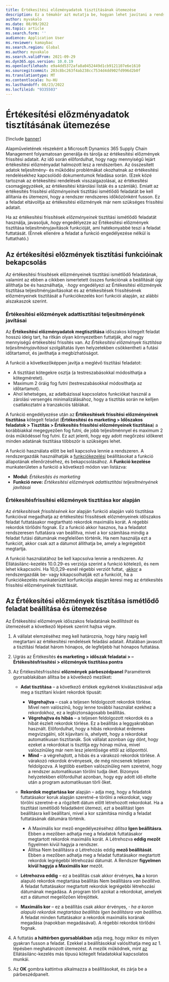 ```yaml
---
title: Értékesítési előzményadatok tisztításának ütemezése
description: Ez a témakör azt mutatja be, hogyan lehet javítani a rendszer teljesítményét az értékesítési frissítések előzményeinek rendszeres időközönként futtatott ismétlődő feladatának ütemezésével.
author: myvakalo
ms.date: 08/09/2022
ms.topic: article
ms.search.form: ''
audience: Application User
ms.reviewer: kamaybac
ms.search.region: Global
ms.author: myvakalo
ms.search.validFrom: 2021-09-29
ms.dyn365.ops.version: 10.0.19
ms.openlocfilehash: e9a4dd5372afa8a0452449d1cb9121107e6e1610
ms.sourcegitcommit: 203c8bc263f4ab238cc7534d4dd902fd996d2b0f
ms.translationtype: MT
ms.contentlocale: hu-HU
ms.lasthandoff: 08/23/2022
ms.locfileid: "9335503"
---
```

# <a name="schedule-sales-history-data-cleanup"></a>Értékesítési előzményadatok tisztításának ütemezése

[!include [banner](../includes/banner.md)]

Alapműveletének részeként a Microsoft Dynamics 365 Supply Chain Management folyamatosan generálja és tárolja az értékesítési előzmények frissítési adatait. Az idő során előfordulhat, hogy nagy mennyiségű lejárt értékesítési előzményadat halmozott lesz a rendszerben. Az összesített adatok teljesítmény- és működési problémákat okozhatnak az értékesítési rendelésekhez kapcsolódó dokumentumok feladása során. (Ezek közé tartoznak az értékesítési rendelések visszaigazolásai, az értékesítési csomagjegyzékek, az értékesítési kitárolási listák és a számlák). Emiatt az értékesítés frissítési *előzményeinek* tisztítási ismétlődő feladatát be kell állítania és ütemezni, hogy a rendszer rendszeres időközönként fusson. Ez a feladat eltávolítja az értékesítési előzmények már nem szükséges frissítési adatait.

Ha az értékesítési frissítések *előzményeinek* tisztítási ismétlődő feladatát használja, javasoljuk, *hogy* engedélyezze az Értékesítési előzmények tisztítása teljesítményjavítások funkcióját, ami hatékonyabbé teszi a feladat futtatását. (Ennek ellenére a feladat a funkció engedélyezése nélkül is futtatható.)

## <a name="turn-on-the-sales-history-cleanup-features"></a>Az értékesítési előzmények tisztítási funkcióinak bekapcsolás

*Az* értékesítési frissítések előzményeinek tisztítási ismétlődő feladatának, valamint az ebben a cikkben ismertetett összes funkciónak a beállítását úgy állíthatja be és használhatja, *·* *hogy* engedélyezi az Értékesítési előzmények tisztítása teljesítményjavításokat és az értékesítések frissítésének előzményeinek tisztítását a Funkciókezelés kori funkciói alapján, az alábbi alszakaszok szerint.

### <a name="sales-history-cleanup-performance-improvements"></a>Értékesítési előzmények adattisztítási teljesítményének javításai

Az **Értékesítési előzményadatok megtisztítása** időszakos kötegelt feladat hosszú ideig tart, ha ritkán olyan környezetben futtatják, ahol nagy mennyiségű értékesítési frissítés van. Az *Értékesítési előzmények tisztítása teljesítményjavításai* szolgáltatás ilyen helyzetekben csökkentheti a futási időtartamot, és javíthatja a megbízhatóságot.

A funkció a következőképpen javítja a meglévő tisztítási feladatot:

- A tisztítást kötegekre osztja (a testreszabásokkal módosíthatja a kötegméretet).
- Maximum 2 óráig fog futni (testreszabásokkal módosíthatja az időtartamot).
- Ahol lehetséges, az adatbázissal kapcsolatos funkciókat használ a zárolási versengés minimalizálásához, hogy a tisztítás során ne kelljen csatlakoztatni a tranzakciós táblákat.

A funkció engedélyezése után az **Értékesítések frissítési előzményeinek tisztítása** kötegelt feladat (**Értékesítési és marketing \> Időszakos feladatok \> Tisztítás \> Értékesítés frissítési előzményeinek tisztítása**) a korábbiakkal megegyezően fog futni, de jobb teljesítménnyel és maximum 2 órás működéssel fog futni. Ez azt jelenti, hogy egy adott megőrzési időkeret minden adatának tisztítása többször is szükséges lehet.

A funkció használata előtt be kell kapcsolva lennie a rendszeren. A rendszergazdák használhatják a [funkciókezelési](../../fin-ops-core/fin-ops/get-started/feature-management/feature-management-overview.md) beállításokat a funkció állapotának ellenőrzéséhez, és bekapcsolásához. A **Funkció kezelése** munkaterületen a funkció a következő módon van listázva:

- **Modul:** *Értékesítés és marketing*
- **Funkció neve:** *Értékesítési előzmények adattisztítási teljesítményének javításai*

### <a name="clean-up-sales-update-history-based-on-age"></a>Értékesítésfrissítési előzmények tisztítása kor alapján

Az *értékesítések frissítésének* *kor* alapján funkció alapján való tisztítása funkcióval megadhatja az értékesítési frissítések előzményeinek időszakos feladat futtatásakor megtartható rekordok maximális korát. A régebbi rekordok törlődni fognak. Ez a funkció akkor hasznos, ha a feladatot rendszeresen futtatásra van beállítva, mivel a kor számítása mindig a feladat futási dátumának megfelelően történik. Ha nem használja ezt a funkciót, akkor csak azt a dátumot állíthatja be, amely a legrégebbit megtartja.

A funkció használatához be kell kapcsolva lennie a rendszeren. Az Ellátásilánc-kezelés 10.0.29-es verziója szerint a funkció kötelező, és nem lehet kikapcsolni. Ha 10,0,29-esnél régebbi verziót futtat, *·*[akkor](../../fin-ops-core/fin-ops/get-started/feature-management/feature-management-overview.md) a rendszergazdák be- vagy kikapcsolhatják ezt a funkciót, ha a Funkciókezelés munkaterület korfunkciója alapján keresi meg az értékesítés frissítési előzményeinek tisztítását.

## <a name="set-up-and-schedule-the-sales-history-cleanup-periodic-task"></a>Az Értékesítési előzmények tisztítása ismétlődő feladat beállítása és ütemezése

Az Értékesítési előzmények időszakos feladatának *beállítását* és ütemezését a következő lépések szerint hajtsa végre.

1. A vállalat elemzéséhez meg kell határoznia, hogy hány napig kell megtartani az értékesítési rendelések feladási adatait. Általában javasolt a tisztítási feladat három hónapos, de legfeljebb hat hónapos futtatása.
1. Ugrás az Értékesítés **és marketing \> időszak feladatai \> – Értékesítésfrissítési \> előzmények tisztítása pontra**
1. Az Értékesítésfrissítési **előzmények** **párbeszédpanel** Paraméterek gyorsablakában állítsa be a következő mezőket:

    - **Adat tisztítása** – a következő értékek egyikének kiválasztásával adja meg a tisztítani kívánt rekordok típusát:

        - **Végrehajtva** – csak a teljesen feldolgozott rekordok törlése. Mivel nem valószínű, hogy lenne további használat ezekhez a rekordokhoz, ez a legbiztonságosabb beállítás.
        - **Végrehajtva és hibás** – a teljesen feldolgozott rekordok és a hibát észlelt rekordok törlése. Ez a beállítás a leggyakrabban használt. Előfordulhat, hogy a hibás rekordokat érdemes megvizsgálni, sőt kijavítani is, ahelyett, hogy a rekordokat automatikusan tisztítanák. Sok vállalat azonban úgy dönt, hogy ezeket a rekordokat is tisztítja egy hónap múlva, mivel valószínűleg már nem lesz jelentősége ettől az időponttól.
        - **Mind** – a végrehajtott, a hibás és a várakozó rekordok törlése. A várakozó rekordok érvényesek, de még nincsenek teljesen feldolgozva. A legtöbb esetben valószínűleg nem szeretné, hogy a rendszer automatikusan törölni tudja őket. Bizonyos helyzetekben előfordulhat azonban, hogy egy adott idő eltelte után a program automatikusan törli őket.

    - **Rekordok megtartása kor** alapján – adja meg, hogy a feladatok futtatásakor koruk alapján szeretné-e törölni a rekordokat, vagy törölni szeretné-e a rögzített dátum előtt létrehozott rekordokat. Ha a tisztítást ismétlődő feladatként ütemezi, *ezt* a beállítást Igen beállításra kell beállítani, mivel a kor számítása mindig a feladat futtatásának dátumára történik.

        - A Maximális kor mező engedélyezéséhez *állítsa* **Igen beállításra**. Ebben a mezőben adhatja meg a feladatok futtatásakor megtartott rekordok maximális korát. A Létrehozva **eddig mezőt** figyelmen kívül hagyja a rendszer.
        - Állítsa Nem beállításra *a* Létrehozás eddig **mező beállítását**. Ebben a mezőben adhatja meg a feladat futtatásakor megtartott rekordok legrégebbi létrehozási dátumát. A Rendszer **figyelmen kívül hagyja a Maximális kor** mezőt.

    - **Létrehozva eddig** – ez a beállítás csak akkor érvényes, **ha** a koron alapuló rekordok megtartása beállítás Nem beállításra *van beállítva*. A feladat futtatásakor megtartott rekordok legrégebbi létrehozási dátumának megadása. A program törli azokat a rekordokat, amelyek ezt a dátumot megelőzően létrejöttek.
    - **Maximális kor** – ez a beállítás csak akkor érvényes, **·** *ha a koron alapuló rekordok megtartása beállítás Igen beállításra van beállítva.* A feladat minden futtatásakor a rekordok maximális korának megadása (napokban megadásával). A régebbi rekordok törlődni fognak.

1. A futtatás **a háttérben gyorsablakban** adja meg, hogy mikor és milyen gyakran fusson a feladat. Ezekkel a beállításokkal valósíthatja meg az 1. lépésben meghatározott ütemezést. A mezők működnek, mint [az](../../fin-ops-core/dev-itpro/sysadmin/batch-processing-overview.md) Ellátásilánc-kezelés más típusú kötegelt feladatokkal kapcsolatos munkái.
1. Az **OK** gombra kattintva alkalmazza a beállításokat, és zárja be a párbeszédpanelt.
